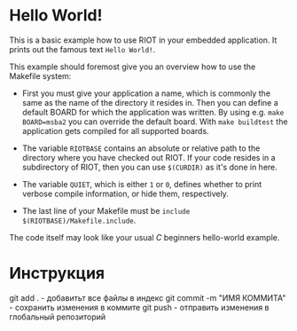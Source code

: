 Hello World!
============

This is a basic example how to use RIOT in your embedded application.
It prints out the famous text `Hello World!`.

This example should foremost give you an overview how to use the Makefile system:

* First you must give your application a name, which is commonly the same as the name of the directory it resides in.
  Then you can define a default BOARD for which the application was written.
  By using e.g. `make BOARD=msba2` you can override the default board.
  With `make buildtest` the application gets compiled for all supported boards.

* The variable `RIOTBASE` contains an absolute or relative path to the directory where you have checked out RIOT.
  If your code resides in a subdirectory of RIOT, then you can use `$(CURDIR)` as it's done in here.

* The variable `QUIET`, which is either `1` or `0`, defines whether to print verbose compile information, or hide them, respectively.

* The last line of your Makefile must be `include $(RIOTBASE)/Makefile.include`.

The code itself may look like your usual *C* beginners hello-world example.


Инструкция
============

git add . - добавитьт все файлы в индекс
git commit -m "ИМЯ КОММИТА" - сохранить изменения в коммите
git push - отправить изменения в глобальный репозиторий

